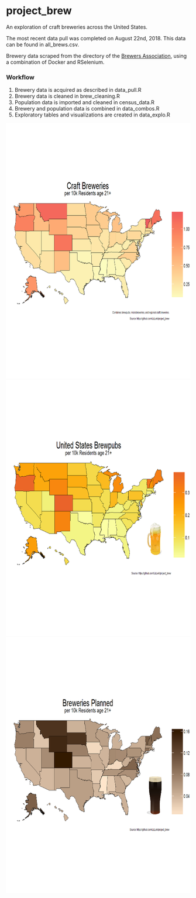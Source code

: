 # project_brew
An exploration of craft breweries across the United States.

The most recent data pull was completed on August 22nd, 2018. This data can be found in all_brews.csv.

Brewery data scraped from the directory of the [Brewers Association](https://www.brewersassociation.org/directories/breweries/), using a combination of Docker and RSelenium.

### Workflow 
  
  1. Brewery data is acquired as described in data_pull.R
  2. Brewery data is cleaned in brew_cleaning.R
  3. Population data is imported and cleaned in census_data.R
  4. Brewery and population data is combined in data_combos.R
  5. Exploratory tables and visualizations are created in data_explo.R

<p align = "center">
<img src = "state_craft.png" width = "700" height = "700" />
<img src = "state_brewpubs.png" width = "700" height = "700" />
<img src = "state_planned.png" width = "700" height = "700" />
</p>